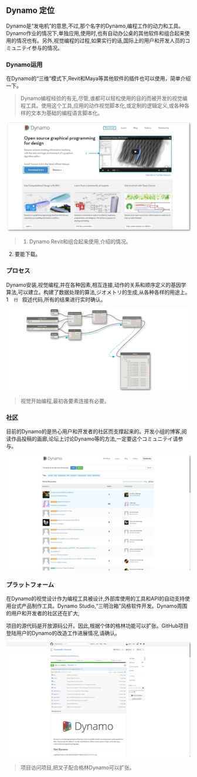 

## Dynamo 定位

Dynamo是“发电机”的意思,不过,那个名字的Dynamo,编程工作的动力和工具。Dynamo作业的情况下,单独应用,使用时,也有自动办公桌的其他软件和组合起来使用的情况也有。另外,视觉编程的过程,如果实行的话,国际上的用户和开发人员的コミュニテイ参与的情况。

### Dynamo运用

在Dynamo的“三维”模式下,Revit和Maya等其他软件的插件也可以使用，简单介绍一下。

>  Dynamo编程经验的有无,尽管,谁都可以轻松使用的目的而被开发的视觉编程工具。使用这个工具,应用的动作视觉脚本化,或定制的逻辑定义,或各种各样的文本为基础的编程语言脚本化。

![Dyanmo website-update number](images/1-2/00-DynamoHomepage.png)

> 1. Dynamo Revit和组合起来使用,介绍的情况。
2. 要能下载。

### プロセス

Dynamo安装,视觉编程,并在各种因素,相互连接,动作的关系和顺序定义的基因学算法,可以建立。构建了数据处理的算法,ジオメトリ的生成,从各种各样的用途上。1 ` ` `行` ` `叙述代码,所有的结果进行实时确认。

![ビジュアル プログラミングの例](images/1-2/01-ProgramFlow.png)

> 视觉开始编程,最初各要素连接有必要。

### 社区

目前的Dynamo的是热心用户和开发者的社区而支撑起来的。开发小组的博客,阅读作品投稿的画廊,论坛上讨论Dynamo等的方法,一定要这个コミュニテイ请参与。

![フォーラム](images/1-2/02-Community.png)

### プラットフォーム

在Dynamo的视觉设计作为编程工具被设计,外部库使用的工具和API的自动支持使用台式产品制作工具。Dynamo Studio,“三明治箱”风格软件开发。Dynamo周围的用户和开发者的社区还在扩大,

项目的源代码是开放源码公开。因此,根据个体的格林功能可以扩张。GitHub项目登陆用户的Dynamo的改造工作进展情况,请确认。

![Dynamo リポジトリ](images/1-2/03-TheRepo.png)

> 项目访问项目,把叉子配合格林Dynamo可以扩张。

